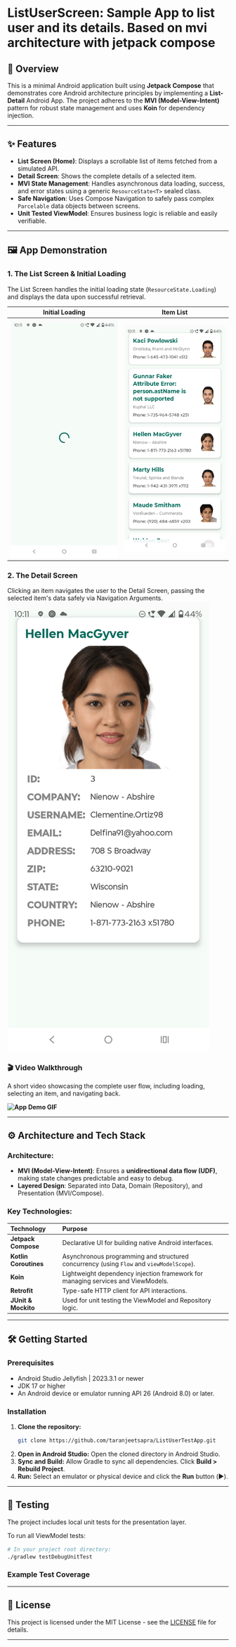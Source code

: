 # ListUserScreen: Sample App to list user and its details. Based on mvi architecture with jetpack compose

[](https://kotlinlang.org/)
[](https://developer.android.com/jetpack/compose)
[](https://insert-koin.io/)
[](https://www.google.com/search?q=LICENSE)

## 🌟 Overview

This is a minimal Android application built using **Jetpack Compose** that demonstrates core Android architecture principles by implementing a **List-Detail** Android App. The project adheres to the **MVI (Model-View-Intent)** pattern for robust state management and uses **Koin** for dependency injection.

-----

## ✨ Features

  * **List Screen (Home)**: Displays a scrollable list of items fetched from a simulated API.
  * **Detail Screen**: Shows the complete details of a selected item.
  * **MVI State Management**: Handles asynchronous data loading, success, and error states using a generic `ResourceState<T>` sealed class.
  * **Safe Navigation**: Uses Compose Navigation to safely pass complex `Parcelable` data objects between screens.
  * **Unit Tested ViewModel**: Ensures business logic is reliable and easily verifiable.

-----

## 🖼️ App Demonstration

### 1\. The List Screen & Initial Loading

The List Screen handles the initial loading state (`ResourceState.Loading`) and displays the data upon successful retrieval.

| Initial Loading | Item List |
| :---: | :---: |
| ![Initial Loading](screenshots/Screenshot_20251016-101119.ListUserTestApp.png) | ![Item List](screenshots/Screenshot_20251016-101130.ListUserTestApp.png) |

### 2\. The Detail Screen

Clicking an item navigates the user to the Detail Screen, passing the selected item's data safely via Navigation Arguments.
![Detail View](screenshots/Screenshot_20251016-101135.ListUserTestApp.png)

### 🎬 Video Walkthrough

A short video showcasing the complete user flow, including loading, selecting an item, and navigating back.

**![App Demo GIF](screenshots/video.gif)**

-----

## ⚙️ Architecture and Tech Stack

### Architecture:

  * **MVI (Model-View-Intent)**: Ensures a **unidirectional data flow (UDF)**, making state changes predictable and easy to debug.
  * **Layered Design**: Separated into Data, Domain (Repository), and Presentation (MVI/Compose).

### Key Technologies:

| Technology | Purpose |
| :--- | :--- |
| **Jetpack Compose** | Declarative UI for building native Android interfaces. |
| **Kotlin Coroutines** | Asynchronous programming and structured concurrency (using `Flow` and `viewModelScope`). |
| **Koin** | Lightweight dependency injection framework for managing services and ViewModels. |
| **Retrofit** | Type-safe HTTP client for API interactions. |
| **JUnit & Mockito** | Used for unit testing the ViewModel and Repository logic. |

-----

## 🛠️ Getting Started

### Prerequisites

  * Android Studio Jellyfish | 2023.3.1 or newer
  * JDK 17 or higher
  * An Android device or emulator running API 26 (Android 8.0) or later.

### Installation

1.  **Clone the repository:**
    ```bash
    git clone https://github.com/taranjeetsapra/ListUserTestApp.git
    ```
2.  **Open in Android Studio:**
    Open the cloned directory in Android Studio.
3.  **Sync and Build:**
    Allow Gradle to sync all dependencies. Click **Build \> Rebuild Project**.
4.  **Run:**
    Select an emulator or physical device and click the **Run** button (▶️).

-----

## 🧪 Testing

The project includes local unit tests for the presentation layer.

To run all ViewModel tests:

```bash
# In your project root directory:
./gradlew testDebugUnitTest
```

### Example Test Coverage

-----

## 📝 License

This project is licensed under the MIT License - see the [LICENSE](https://www.google.com/search?q=LICENSE) file for details.

-----
